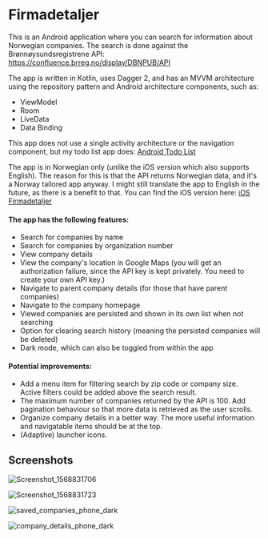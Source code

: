 # Firmadetaljer

This is an Android application where you can search for information about Norwegian companies. The search is done against the Brønnøysundsregistrene API: https://confluence.brreg.no/display/DBNPUB/API 

The app is written in Kotlin, uses Dagger 2, and has an MVVM architecture using the repository pattern and Android architecture components, such as:

- ViewModel
- Room
- LiveData
- Data Binding

This app does not use a single activity architecture or the navigation component, but my todo list app does: [Android Todo List](https://github.com/fredrik9000/TodoList_Android) 

The app is in Norwegian only (unlike the iOS version which also supports English). The reason for this is that the API returns Norwegian data, and it's a Norway tailored app anyway. I might still translate the app to English in the future, as there is a benefit to that. You can find the iOS version here: [iOS Firmadetaljer](https://github.com/fredrik9000/Firmadetaljer_iOS)

#### The app has the following features:

- Search for companies by name
- Search for companies by organization number
- View company details
- View the company's location in Google Maps (you will get an authorization failure, since the API key is kept privately. You need to create your own API key.)
- Navigate to parent company details (for those that have parent companies)
- Navigate to the company homepage
- Viewed companies are persisted and shown in its own list when not searching
- Option for clearing search history (meaning the persisted companies will be deleted)
- Dark mode, which can also be toggled from within the app

#### Potential improvements:

- Add a menu item for filtering search by zip code or company size. Active filters could be added above the search result.
- The maximum number of companies returned by the API is 100. Add pagination behaviour so that more data is retrieved as the user scrolls.
- Organize company details in a better way. The more useful information and navigatable items should be at the top.
- (Adaptive) launcher icons.

## Screenshots

![Screenshot_1568831706](https://user-images.githubusercontent.com/13121494/65176250-b167f900-da54-11e9-8973-5e085ac354cc.png)

![Screenshot_1568831723](https://user-images.githubusercontent.com/13121494/65176255-b4fb8000-da54-11e9-9ba2-c8a32c777a1b.png)

![saved_companies_phone_dark](https://user-images.githubusercontent.com/13121494/65176135-75cd2f00-da54-11e9-9cb8-6ae2a401947c.png)

![company_details_phone_dark](https://user-images.githubusercontent.com/13121494/65176140-78c81f80-da54-11e9-8814-f5347049031d.png)
